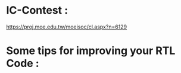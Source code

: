 # IC-Contest : 

https://proj.moe.edu.tw/moeisoc/cl.aspx?n=6129  

# Some tips for improving your RTL Code : 
